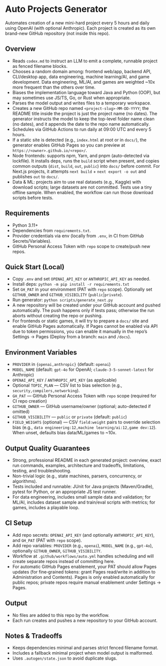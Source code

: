# Auto Projects Generator

Automates creation of a new mini-hard project every 5 hours and daily using OpenAI (with optional Anthropic). Each project is created as its own brand-new GitHub repository (not inside this repo).

## Overview
- Reads `codex.md` to instruct an LLM to emit a complete, runnable project as fenced filename blocks.
- Chooses a random domain among: frontend web/app, backend API, CLI/desktop app, data engineering, machine learning/AI, and game development. Data engineering, ML/AI, and games are weighted ~10x more frequent than the others over time.
- Biases the implementation language toward Java and Python (OOP), but may sometimes use JS/TS, Go, or Rust when appropriate.
- Parses the model output and writes files to a temporary workspace.
- Creates a new GitHub repo named `<project-slug>-MM-DD-YYYY`; the README title inside the project is just the project name (no dates). The generator instructs the model to keep the top-level folder name clean (no dates), and it appends the date to the repo name automatically.
- Schedules via GitHub Actions to run daily at 09:00 UTC and every 5 hours.
- If a static site is detected (e.g., `index.html` at root or in `docs/`), the generator enables GitHub Pages so you can preview at `https://<owner>.github.io/<repo>/`.
- Node frontends: supports npm, Yarn, and pnpm (auto-detected via lockfile). It installs deps, runs the `build` script when present, and copies common outputs (`dist`, `build`, `out`, `public`) into `docs/` before commit. For Next.js projects, it attempts `next build` + `next export -o out` and publishes `out` to `docs/`.
 - Data & ML: projects aim to use real datasets (e.g., Kaggle) with download scripts; large datasets are not committed. Tests use a tiny offline sample. When enabled, the workflow can run those download scripts before tests.

## Requirements
- Python 3.11+
- Dependencies from `requirements.txt`.
- Provider credentials via env (locally from `.env`, in CI from GitHub Secrets/Variables).
- GitHub Personal Access Token with `repo` scope to create/push new repos.

## Quick Start (Local)
- Copy `.env` and set `OPENAI_API_KEY` or `ANTHROPIC_API_KEY` as needed.
- Install deps: `python -m pip install -r requirements.txt`
- Set `GH_PAT` in your environment (PAT with `repo` scope). Optionally set `GITHUB_OWNER` and `GITHUB_VISIBILITY` (`public`|`private`).
- Run generator: `python scripts/generate_next.py`
- A new repository will be created under your GitHub account and pushed automatically.
  The push happens only if tests pass; otherwise the run aborts without creating the repo or pushing.
 - For frontends or static games, it will try to prepare a `docs/` site and enable GitHub Pages automatically. If Pages cannot be enabled via API due to token permissions, you can enable it manually in the repo’s Settings → Pages (Deploy from a branch: `main` and `/docs`).

## Environment Variables
- `PROVIDER` in `{openai,anthropic}` (default: `openai`)
- `MODEL_NAME` (default: `gpt-4o` for OpenAI; `claude-3-5-sonnet-latest` for Anthropic)
- `OPENAI_API_KEY` / `ANTHROPIC_API_KEY` (as applicable)
- Optional `TOPIC_PLAN` — CSV list to bias selection (e.g., `security,compilers,networking`).
- `GH_PAT` — GitHub Personal Access Token with `repo` scope (required for CI repo creation)
- `GITHUB_OWNER` — GitHub username/owner (optional; auto-detected if omitted)
- `GITHUB_VISIBILITY` — `public` or `private` (default: `public`)
 - `FIELD_WEIGHTS` (optional) — CSV `field:weight` pairs to override selection bias (e.g., `data engineering:12,machine learning/ai:12,game dev:12`). When unset, defaults bias data/ML/games to ~10x.

## Output Quality Guarantees
- Strong, professional README in each generated project: overview, exact run commands, examples, architecture and tradeoffs, limitations, testing, and troubleshooting.
- Non-trivial logic (e.g., state machines, parsers, concurrency, or algorithms).
- Tests included and runnable: JUnit for Java projects (Maven/Gradle), pytest for Python, or an appropriate JS test runner.
- For data engineering, includes small sample data and validation; for ML/AI, includes dataset sample and train/eval scripts with metrics; for games, includes a playable loop.

## CI Setup
- Add repo secrets: `OPENAI_API_KEY` (and optionally `ANTHROPIC_API_KEY`), and `GH_PAT` (PAT with `repo` scope).
- Add repo variables: `PROVIDER` (e.g., `openai`), `MODEL_NAME` (e.g., `gpt-4o`), optionally `GITHUB_OWNER`, `GITHUB_VISIBILITY`.
- Workflow at `.github/workflows/auto.yml` handles scheduling and will create separate repos instead of committing here.
 - For automatic GitHub Pages enablement, your PAT should allow Pages updates (for fine‑grained tokens: grant Pages read/write in addition to Administration and Contents). Pages is only enabled automatically for public repos; private repos require manual enablement under Settings → Pages.

## Output
- No files are added to this repo by the workflow.
- Each run creates and pushes a new repository to your GitHub account.

## Notes & Tradeoffs
- Keeps dependencies minimal and parses strict fenced filename format.
- Includes a fallback minimal project when model output is malformed.
- Uses `.autogen/state.json` to avoid duplicate slugs.
